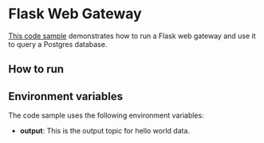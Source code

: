 # Flask Web Gateway

[This code sample](https://github.com/quixio/quix-samples/tree/develop/python/sources/web_api_gateway) demonstrates how to run a Flask web gateway and use it to query a Postgres database.

## How to run


## Environment variables

The code sample uses the following environment variables:

- **output**: This is the output topic for hello world data.


